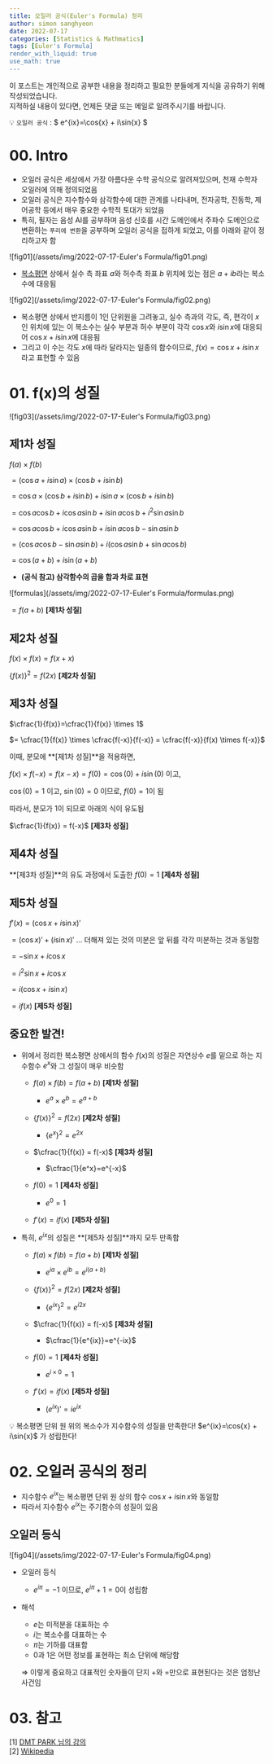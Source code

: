 ```yaml
---
title: 오일러 공식(Euler's Formula) 정리
author: simon sanghyeon
date: 2022-07-17
categories: [Statistics & Mathmatics]
tags: [Euler's Formula]
render_with_liquid: true
use_math: true
---
```

이 포스트는 개인적으로 공부한 내용을 정리하고 필요한 분들에게 지식을 공유하기 위해 작성되었습니다.<br>
지적하실 내용이 있다면, 언제든 댓글 또는 메일로 알려주시기를 바랍니다.

💡 `오일러 공식` : $ e^{ix}=\cos{x} + i\sin{x} $

# 00. Intro

- 오일러 공식은 세상에서 가장 아름다운 수학 공식으로 알려져있으며, 천재 수학자 오일러에 의해 정의되었음
- 오일러 공식은 지수함수와 삼각함수에 대한 관계를 나타내며, 전자공학, 진동학, 제어공학 등에서 매우 중요한 수학적 토대가 되었음
- 특히, 필자는 음성 AI를 공부하며 음성 신호를 시간 도메인에서 주파수 도메인으로 변환하는 `푸리에 변환`을 공부하며 오일러 공식을 접하게 되었고, 이를 아래와 같이 정리하고자 함

![fig01](/assets/img/2022-07-17-Euler's Formula/fig01.png)

- [복소평면](https://ko.wikipedia.org/wiki/%EB%B3%B5%EC%86%8C%ED%8F%89%EB%A9%B4) 상에서 실수 측 좌표 $a$와 허수측 좌표 $b$ 위치에 있는 점은 $a+ib$라는 복소수에 대응됨

![fig02](/assets/img/2022-07-17-Euler's Formula/fig02.png)

- 복소평면 상에서 반지름이 1인 단위원을 그려놓고, 실수 측과의 각도, 즉, 편각이 $x$인 위치에 있는 이 복소수는 실수 부분과 허수 부분이 각각 $\cos{x}$와 $i\sin{x}$에 대응되어 $\cos{x}+i\sin{x}$에 대응됨
- 그리고 이 수는 각도 $x$에 따라 달라지는 일종의 함수이므로, $f(x)=\cos{x}+i\sin{x}$라고 표현할 수 있음

# 01. f(x)의 성질

![fig03](/assets/img/2022-07-17-Euler's Formula/fig03.png)

## 제1차 성질

$f(a) \times f(b)$

$= (\cos{a}+i\sin{a}) \times (\cos{b}+i\sin{b})$

$= \cos{a} \times (\cos{b}+i\sin{b}) + i\sin{a} \times (\cos{b}+i\sin{b})$

$=\cos{a}\cos{b}+i\cos{a}\sin{b} + i\sin{a}\cos{b}+i^2\sin{a}\sin{b}$

$=\cos{a}\cos{b}+i\cos{a}\sin{b} + i\sin{a}\cos{b}-\sin{a}\sin{b}$

$=(\cos{a}\cos{b}-\sin{a}\sin{b})+i(\cos{a}\sin{b}+\sin{a}\cos{b})$

$=\cos{(a+b)}+i\sin{(a+b)}$

- **(공식 참고) 삼각함수의 곱을 합과 차로 표현**

![formulas](/assets/img/2022-07-17-Euler's Formula/formulas.png)

$= f(a+b)$ **[제1차 성질]**

## 제2차 성질

$f(x) \times f(x) = f(x+x)$

$\{f(x)\}^2 = f(2x)$ **[제2차 성질]**

## 제3차 성질

$\cfrac{1}{f(x)}=\cfrac{1}{f(x)} \times 1$

 $= \cfrac{1}{f(x)} \times \cfrac{f(-x)}{f(-x)} = \cfrac{f(-x)}{f(x) \times f(-x)}$

이때, 분모에 **[제1차 성질]**을 적용하면,

$f(x) \times f(-x) = f(x-x) = f(0) = \cos{(0)}+i\sin{(0)}$ 이고,

$\cos{(0)}=1$ 이고, $\sin{(0)}=0$ 이므로, $f(0)=1$이 됨

따라서, 분모가 1이 되므로 아래의 식이 유도됨

 $\cfrac{1}{f(x)} = f(-x)$ **[제3차 성질]**



## 제4차 성질

**[제3차 성질]**의 유도 과정에서 도출한 $f(0)=1$ **[제4차 성질]**

## 제5차 성질

$f\prime(x)=(\cos{x}+i\sin{x})\prime$

$=(\cos{x})\prime + (i\sin{x})\prime$ … 더해져 있는 것의 미분은 앞 뒤를 각각 미분하는 것과 동일함

$=-\sin{x}+i\cos{x}$

$=i^2\sin{x}+i\cos{x}$

$=i(\cos{x}+i\sin{x})$

$=if(x)$ **[제5차 성질]**

## 중요한 발견!

- 위에서 정리한 복소평면 상에서의 함수 $f(x)$의 성질은 자연상수 $e$를 밑으로 하는 지수함수 $e^x$와 그 성질이 매우 비슷함
    - $f(a) \times f(b) = f(a+b)$ **[제1차 성질]**
        - $e^a \times e^b=e^{a+b}$

    - $\{f(x)\}^2 = f(2x)$ **[제2차 성질]**
        - $\{e^x\}^2=e^{2x}$

    - $\cfrac{1}{f(x)} = f(-x)$ **[제3차 성질]**
        - $\cfrac{1}{e^x}=e^{-x}$

    - $f(0)=1$ **[제4차 성질]**
        - $e^0=1$

    - $f\prime(x)=if(x)$ **[제5차 성질]**

- 특히, $e^{ix}$의 성질은 **[제5차 성질]**까지 모두 만족함
    - $f(a) \times f(b) = f(a+b)$ **[제1차 성질]**
        - $e^{ia} \times e^{ib}=e^{i(a+b)}$

    - $\{f(x)\}^2 = f(2x)$ **[제2차 성질]**
        - $\{e^{ix}\}^2=e^{i2x}$

    - $\cfrac{1}{f(x)} = f(-x)$ **[제3차 성질]**
        - $\cfrac{1}{e^{ix}}=e^{-ix}$

    - $f(0)=1$ **[제4차 성질]**
        - $e^{i \times 0}=1$

    - $f\prime(x)=if(x)$ **[제5차 성질]**
        - $(e^{ix})\prime = ie^{ix}$

<aside>
💡 복소평면 단위 원 위의 복소수가 지수함수의 성질을 만족한다!
$e^{ix}=\cos{x} + i\sin{x}$ 가 성립한다!

</aside>

# 02. 오일러 공식의 정리

- 지수함수 $e^{ix}$는 복소평면 단위 원 상의 함수 $\cos{x} + i\sin{x}$와 동일함
- 따라서 지수함수 $e^{ix}$는 주기함수의 성질이 있음

## 오일러 등식

![fig04](/assets/img/2022-07-17-Euler's Formula/fig04.png)
- 오일러 등식
    - $e^{i \pi}=-1$ 이므로, $e^{i \pi}+1=0$이 성립함
- 해석
    - $e$는 미적분을 대표하는 수
    - $i$는 복소수를 대표하는 수
    - $\pi$는 기하를 대표함
    - 0과 1은 어떤 정보를 표현하는 최소 단위에 해당함

    ⇒ 이렇게 중요하고 대표적인 숫자들이 단지 $+$와 $=$만으로 표현된다는 것은 엄청난 사건임

# 03. 참고
[1] [DMT PARK 님의 강의](https://www.youtube.com/watch?v=kgTSUZjVqas&t=213s)<br>
[2] [Wikipedia](https://ko.wikipedia.org/wiki/%EC%98%A4%EC%9D%BC%EB%9F%AC_%EA%B3%B5%EC%8B%9D)
